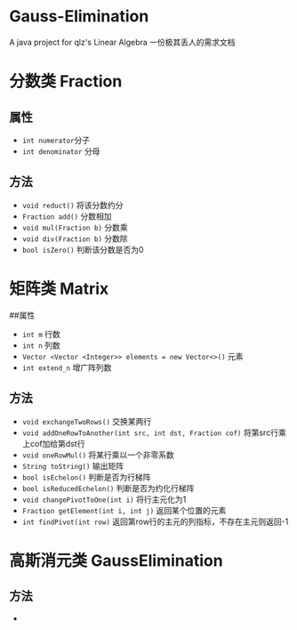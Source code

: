 # Gauss-Elimination
A java project for qlz's Linear Algebra
一份极其丢人的需求文档

# 分数类 Fraction

## 属性

+ `int numerator`分子
+ `int denominator` 分母

## 方法

+ `void reduct()` 将该分数约分
+ `Fraction add()` 分数相加
+ `void mul(Fraction b)` 分数乘
+ `void div(Fraction b)` 分数除
+ `bool isZero()` 判断该分数是否为0

# 矩阵类 Matrix

##属性

+ `int m` 行数
+ `int n` 列数
+ `Vector <Vector <Integer>> elements = new Vector<>()` 元素
+ `int extend_n` 增广阵列数

## 方法

+ `void exchangeTwoRows()` 交换某两行
+ `void addOneRowToAnother(int src, int dst, Fraction cof)` 将第src行乘上cof加给第dst行
+ `void oneRowMul()` 将某行乘以一个非零系数
+ `String toString()`  输出矩阵
+ `bool isEchelon()` 判断是否为行梯阵
+ `bool isReducedEchelon()` 判断是否为约化行梯阵
+ `void changePivotToOne(int i)` 将行主元化为1  
+ `Fraction getElement(int i, int j)` 返回某个位置的元素
+ `int findPivot(int row)` 返回第row行的主元的列指标，不存在主元则返回-1
# 高斯消元类 GaussElimination

## 方法

+ 
